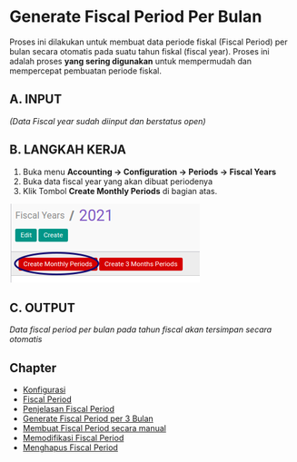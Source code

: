 # Generate Fiscal Period Per Bulan

Proses ini dilakukan untuk membuat data periode fiskal (Fiscal Period) per bulan secara otomatis pada suatu tahun fiskal (fiscal year).
Proses ini adalah proses **yang sering digunakan** untuk mempermudah dan mempercepat pembuatan periode fiskal.

## A. INPUT

*(Data Fiscal year sudah diinput dan berstatus open)*

## B. LANGKAH KERJA

1. Buka menu **Accounting -> Configuration -> Periods -> Fiscal Years**
2. Buka data fiscal year yang akan dibuat periodenya
3. Klik Tombol **Create Monthly Periods** di bagian atas.

![](../../img/fiscal-period/tombol-monthly.png)

## C. OUTPUT

*Data fiscal period per bulan pada tahun fiscal akan tersimpan secara otomatis*

## Chapter
- [Konfigurasi](../../konfigurasi.md)
- [Fiscal Period](../fiscal-period.md)
- [Penjelasan Fiscal Period](penjelasan.md)
- [Generate Fiscal Period per 3 Bulan](generate-3monthly.md)
- [Membuat Fiscal Period secara manual](membuat.md)
- [Memodifikasi Fiscal Period](memodifikasi.md)
- [Menghapus Fiscal Period](menghapus.md)
